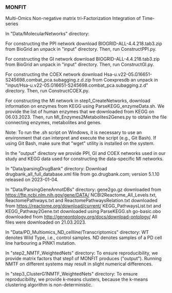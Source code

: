 ### MONFIT
Multi-Omics Non-negative matrix tri-Factorization Integration of Time-series

In "Data/MolecularNetworks" directory:

For constructing the PPI network download BIOGRID-ALL-4.4.218.tab3.zip from BioGrid an unpack in "input" directory. Then, run ConstructPPI.py.

For constructing the GI network download BIOGRID-ALL-4.4.218.tab3.zip from BioGrid an unpack in "input" directory. Then, run ConstructGI.py.

For constructing the COEX network download Hsa-u.v22-05.G16651-S245698.combat_pca.subagging.z.d.zip from Coexpresdb an unpack in "input/Hsa-u.v22-05.G16651-S245698.combat_pca.subagging.z.d" directory. Then, run ConstructCOEX.py.

For constructing the MI network in step1_CreateNetworks, download information on enzymes from KEGG using ParseKEGG_enzymeData.sh. We provide the list of human enzymes that we downloaded from KEGG on 06.03.2023. Then, run MI_Enzymes2Metabolites2Genes.py to obtain the file connecting enzymes, metabolites and genes.

Note: To run the .sh script on Windows, it is necessary to use an environment that can interpret and execute the script (e.g., Git Bash). If using Git Bash, make sure that "wget" utility is installed on the system.

In the "output" directory we provide PPI, GI and COEX networks used in our study and KEGG data used for constructing the data-specific MI networks.


In "Data/parsingDrugBank" directory:
Download drugbank_all_full_database.xml file from go.drugbank.com; version 	5.1.10 released on 2023-01-04.

In "Data/ParsingGeneAnnotDBs" directory:
gene2go.gz downloaded from https://ftp.ncbi.nlm.nih.gov/gene/DATA/
NCBI2Reactome_All_Levels.txt, ReactomePathways.txt and ReactomePathwaysRelation.txt downloaded from https://reactome.org/download/current/
KEGG_PathwaysList.txt and KEGG_Pathway2Gene.txt downloaded using ParseKEGG.sh
go-basic.obo downloaded from http://geneontology.org/docs/download-ontology/
All files were downloaded on 21.03.2023.

In "Data/PD_Multiomics_ND_cellline/Transcriptomics" directory:
WT denotes Wild Type, i.e., control samples.
ND denotes samples of a PD cell line harbouring a PINK1 mutation.

In "step2_NMTF_WeightedNets" directory:
To ensure reproducibility, we provide matrix factors that step1 of MONFIT produces ("output"). Running NMTF on different systems may result in slight numerical differences.

In "step3_ClusterG1NMTF_WeightedNets" directory:
To ensure reproducibility, we provide k-means clusters, because the k-means clustering algorithm is non-deterministic.
